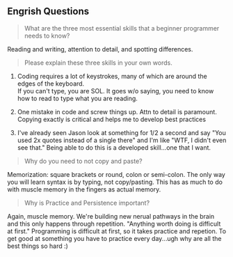 ## Engrish Questions

>What are the three most essential skills that a beginner programmer needs to know?

Reading and writing, attention to detail, and spotting differences.


>Please explain these three skills in your own words.

1. Coding requires a lot of keystrokes, many of which are around the edges of the keyboard.  
If you can't type, you are SOL. It goes w/o saying, you need to know how to read to type what you are reading.

2. One mistake in code and screw things up. Attn to detail is paramount.
Copying exactly is critical and helps me to develop best practices

3. I've already seen Jason look at something for 1/2 a second and say "You used 2x quotes instead of a single there" and I'm like
"WTF, I didn't even see that."  Being able to do this is a developed skill...one that I want.

>Why do you need to not copy and paste?

Memorization: square brackets or round, colon or semi-colon. The only way you will learn syntax is by typing, not copy/pasting.
This has as much to do with muscle memory in the fingers as actual memory.


>Why is Practice and Persistence important?

Again, muscle memory.  We're building new nerual pathways in the brain and this only happens through repetition.
"Anything worth doing is difficult at first." Programming is difficult at first, so it takes practice and repetion.
To get good at something you have to practice every day...ugh why are all the best things so hard :)
